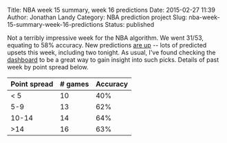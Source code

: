 Title: NBA week 15 summary, week 16 predictions
Date: 2015-02-27 11:39
Author: Jonathan Landy
Category: NBA prediction project
Slug: nba-week-15-summary-week-16-predictions
Status: published

Not a terribly impressive week for the NBA algorithm. We went 31/53, equating to 58% accuracy. New predictions [are up](http://efavdb.com/weekly-nba-predictions/) -- lots of predicted upsets this week, including two tonight. As usual, I've found checking the [dashboard](http://efavdb.com/nba-dash/) to be a great way to gain insight into such picks. Details of past week by point spread below.

| Point spread | # games | Accuracy |
| -- | -- | -- |
| < 5 | 10 | 40% |
| 5-9 | 13 | 62% |
| 10-14 | 14 | 64% |
| >14 | 16 | 63% |